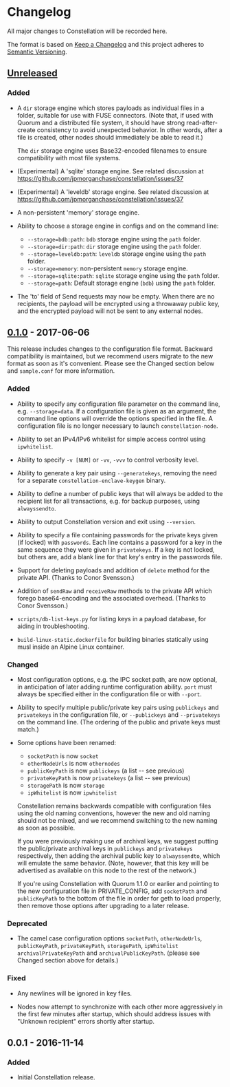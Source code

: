 # Changelog

All major changes to Constellation will be recorded here.

The format is based on [Keep a Changelog](http://keepachangelog.com/)
and this project adheres to [Semantic Versioning](http://semver.org/).

## [Unreleased]
### Added
- A `dir` storage engine which stores payloads as individual files in
  a folder, suitable for use with FUSE connectors. (Note that, if used
  with Quorum and a distributed file system, it should have strong
  read-after-create consistency to avoid unexpected behavior. In other
  words, after a file is created, other nodes should immediately be
  able to read it.)

  The `dir` storage engine uses Base32-encoded filenames to ensure
  compatibility with most file systems.

- (Experimental) A 'sqlite' storage engine. See related discussion at
  https://github.com/jpmorganchase/constellation/issues/37

- (Experimental) A 'leveldb' storage engine. See related discussion at
  https://github.com/jpmorganchase/constellation/issues/37

- A non-persistent 'memory' storage engine.

- Ability to choose a storage engine in configs and on the command
  line:
    - `--storage=bdb:path`: `bdb` storage engine using the `path`
      folder.
    - `--storage=dir:path`: `dir` storage engine using the `path`
      folder.
    - `--storage=leveldb:path`: `leveldb` storage engine using the `path`
      folder.
    - `--storage=memory`: non-persistent `memory` storage engine.
    - `--storage=sqlite:path`: `sqlite` storage engine using the `path`
      folder.
    - `--storage=path`: Default storage engine (`bdb`) using the
      `path` folder.

- The 'to' field of Send requests may now be empty. When there are
  no recipients, the payload will be encrypted using a throwaway
  public key, and the encrypted payload will not be sent to any
  external nodes.

## [0.1.0] - 2017-06-06

This release includes changes to the configuration file
format. Backward compatibility is maintained, but we recommend users
migrate to the new format as soon as it's convenient. Please see
the Changed section below and `sample.conf` for more information.

### Added

- Ability to specify any configuration file parameter on the command
  line, e.g. `--storage=data`. If a configuration file is given as an
  argument, the command line options will override the options
  specified in the file. A configuration file is no longer necessary
  to launch `constellation-node`.

- Ability to set an IPv4/IPv6 whitelist for simple access control
  using `ipwhitelist`.

- Ability to specify `-v [NUM]` or `-vv`, `-vvv` to control verbosity
  level.

- Ability to generate a key pair using `--generatekeys`, removing the
  need for a separate `constellation-enclave-keygen` binary.

- Ability to define a number of public keys that will always be added
  to the recipient list for all transactions, e.g. for backup purposes,
  using `alwayssendto`.

- Ability to output Constellation version and exit using `--version`.

- Ability to specify a file containing passwords for the private keys
  given (if locked) with `passwords`. Each line contains a password
  for a key in the same sequence they were given in `privatekeys`. If
  a key is not locked, but others are, add a blank line for that key's
  entry in the passwords file.

- Support for deleting payloads and addition of `delete` method for
  the private API. (Thanks to Conor Svensson.)

- Addition of `sendRaw` and `receiveRaw` methods to the private API
  which forego base64-encoding and the associated overhead. (Thanks to
  Conor Svensson.)

- `scripts/db-list-keys.py` for listing keys in a payload database,
  for aiding in troubleshooting.

- `build-linux-static.dockerfile` for building binaries statically
  using musl inside an Alpine Linux container.

### Changed
- Most configuration options, e.g. the IPC socket path, are now
  optional, in anticipation of later adding runtime configuration
  ability. `port` must always be specified either in the configuration
  file or with `--port`.

- Ability to specify multiple public/private key pairs using
  `publickeys` and `privatekeys` in the configuration file, or
  `--publickeys` and `--privatekeys` on the command line. (The
  ordering of the public and private keys must match.)

- Some options have been renamed:
  - `socketPath` is now `socket`
  - `otherNodeUrls` is now `othernodes`
  - `publicKeyPath` is now `publickeys` (a list -- see previous)
  - `privateKeyPath` is now `privatekeys` (a list -- see previous)
  - `storagePath` is now `storage`
  - `ipWhitelist` is now `ipwhitelist`

  Constellation remains backwards compatible with configuration files
  using the old naming conventions, however the new and old naming
  should not be mixed, and we recommend switching to the new naming as
  soon as possible.

  If you were previously making use of archival keys, we suggest
  putting the public/private archival keys in `publickeys` and
  `privatekeys` respectively, then adding the archival public key to
  `alwayssendto`, which will emulate the same behavior. (Note,
  however, that this key will be advertised as available on this node
  to the rest of the network.)

  If you're using Constellation with Quorum 1.1.0 or earlier and
  pointing to the new configuration file in PRIVATE_CONFIG, add
  `socketPath` and `publicKeyPath` to the bottom of the file in order
  for geth to load properly, then remove those options after upgrading
  to a later release.

### Deprecated
- The camel case configuration options `socketPath`, `otherNodeUrls`,
  `publicKeyPath`, `privateKeyPath`, `storagePath`, `ipWhitelist`
  `archivalPrivateKeyPath` and `archivalPublicKeyPath`.
  (please see Changed section above for details.)

### Fixed
- Any newlines will be ignored in key files.

- Nodes now attempt to synchronize with each other more aggressively
  in the first few minutes after startup, which should address issues
  with "Unknown recipient" errors shortly after startup.

## 0.0.1 - 2016-11-14
### Added
- Initial Constellation release.

[Unreleased]: https://github.com/jpmorganchase/constellation/compare/v0.1.0...HEAD
[0.1.0]: https://github.com/jpmorganchase/constellation/compare/v0.0.1-alpha...v0.1.0

